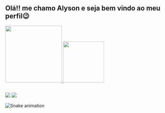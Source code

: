 ## Olá!! me chamo Alyson e seja bem vindo ao meu perfil😉
<div>
  <a href="https://github.com/AlysonDiego">
  <img height="180em" src="https://github-readme-stats.vercel.app/api?username=AlysonDiego&show_icons=true&theme=city_lights&include_all_commits=true&count_private=true"/>
  <img height="130em" src="https://github-readme-stats.vercel.app/api/top-langs/?username=AlysonDiego&layout=compact&langs_count=7&theme=city_lights"/>

##
    
<div>
  <a href="https://instagram.com/alysoncwb" target="_blank"><img src="https://img.shields.io/badge/-Instagram-%23E4405F?style=for-the-badge&logo=instagram&logoColor=white" target="_blank"></a>
  <a href="https://www.linkedin.com/in/alyson-diego-da-silva-de-souza-832b8b165/" target="_blank"><img src="https://img.shields.io/badge/-LinkedIn-%230077B5?style=for-the-badge&logo=linkedin&logoColor=white" target="_blank"></a> 

![Snake animation](https://github.com/AlysonDiego/AlysonDiego/blob/output/github-contribution-grid-snake.svg)
    
</div>
